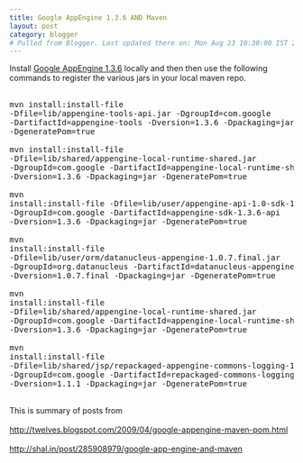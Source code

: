 ```yaml
---
title: Google AppEngine 1.3.6 AND Maven
layout: post
category: blogger
# Pulled from Blogger. Last updated there on: Mon Aug 23 10:30:00 IST 2010
---
```

Install <a href="http://code.google.com/appengine/downloads.html">Google AppEngine 1.3.6</a> locally and then then use the following commands to register the various jars in your local maven repo.<br /><br /><pre class="brush: bash">mvn install:install-file -Dfile=lib/appengine-tools-api.jar -DgroupId=com.google -DartifactId=appengine-tools -Dversion=1.3.6 -Dpackaging=jar -DgeneratePom=true<br /><br />mvn install:install-file -Dfile=lib/shared/appengine-local-runtime-shared.jar -DgroupId=com.google -DartifactId=appengine-local-runtime-shared -Dversion=1.3.6 -Dpackaging=jar -DgeneratePom=true<br /><br />mvn install:install-file -Dfile=lib/user/appengine-api-1.0-sdk-1.3.6.jar -DgroupId=com.google -DartifactId=appengine-sdk-1.3.6-api -Dversion=1.3.6 -Dpackaging=jar -DgeneratePom=true<br /><br />mvn install:install-file -Dfile=lib/user/orm/datanucleus-appengine-1.0.7.final.jar -DgroupId=org.datanucleus -DartifactId=datanucleus-appengine -Dversion=1.0.7.final -Dpackaging=jar -DgeneratePom=true<br /><br />mvn install:install-file -Dfile=lib/shared/appengine-local-runtime-shared.jar -DgroupId=com.google -DartifactId=appengine-local-runtime-shared -Dversion=1.3.6 -Dpackaging=jar -DgeneratePom=true<br /><br />mvn install:install-file -Dfile=lib/shared/jsp/repackaged-appengine-commons-logging-1.1.1.jar -DgroupId=com.google -DartifactId=repackaged-commons-logging -Dversion=1.1.1 -Dpackaging=jar -DgeneratePom=true<br /></pre><br />This is summary of posts from <br /><br /><a href="http://twelves.blogspot.com/2009/04/google-appengine-maven-pom.html">http://twelves.blogspot.com/2009/04/google-appengine-maven-pom.html</a><br /><br /><a href="http://shal.in/post/285908979/google-app-engine-and-maven">http://shal.in/post/285908979/google-app-engine-and-maven</a>
